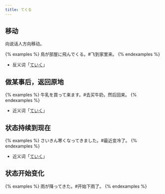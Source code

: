 ```yaml
---
title: てくる
---
```


## 移动

向说话人方向移动。

{% examples %}
鳥が部屋に飛んでくる。#飞到家里来。
{% endexamples %}

- 反义词「[ていく](../teiku#移动)」

## 做某事后，返回原地

{% examples %}
牛乳を買って来ます。#去买牛奶，然后回来。
{% endexamples %}

- 近义词「[ていく](../teiku#做某事后，去目的地)」

## 状态持续到现在

{% examples %}
さいきん寒くなってきました。#最近变冷了。
{% endexamples %}

- 近义词「[ていく](../teiku#状态持续到未来)」

## 状态开始变化

{% examples %}
雨が降ってきた。#开始下雨了。
{% endexamples %}
